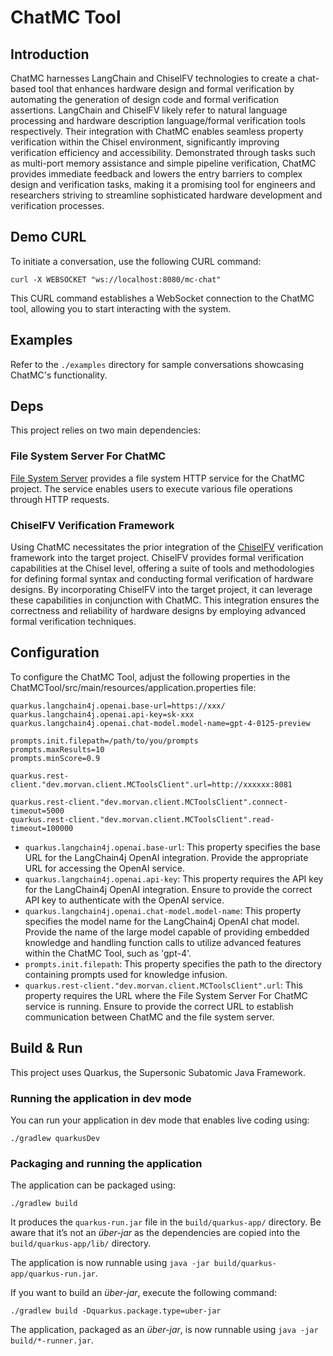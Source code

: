 # ChatMC Tool 

## Introduction

ChatMC harnesses LangChain and ChiselFV technologies to create a chat-based tool that enhances hardware design and formal verification by automating the generation of design code and formal verification assertions. LangChain and ChiselFV likely refer to natural language processing and hardware description language/formal verification tools respectively. Their integration with ChatMC enables seamless property verification within the Chisel environment, significantly improving verification efficiency and accessibility. Demonstrated through tasks such as multi-port memory assistance and simple pipeline verification, ChatMC provides immediate feedback and lowers the entry barriers to complex design and verification tasks, making it a promising tool for engineers and researchers striving to streamline sophisticated hardware development and verification processes.

## Demo CURL

To initiate a conversation, use the following CURL command:

```shell
curl -X WEBSOCKET "ws://localhost:8080/mc-chat"
```
This CURL command establishes a WebSocket connection to the ChatMC tool, allowing you to start interacting with the system.

## Examples

Refer to the `./examples` directory for sample conversations showcasing ChatMC's functionality.

## Deps

This project relies on two main dependencies:

### File System Server For ChatMC

[File System Server](https://github.com/Moorvan/file-system-sever) provides a file system HTTP service for the ChatMC project. The service enables users to execute various file operations through HTTP requests.

### ChiselFV Verification Framework

Using ChatMC necessitates the prior integration of the [ChiselFV](https://github.com/Moorvan/ChiselFV) verification framework into the target project. ChiselFV provides formal verification capabilities at the Chisel level, offering a suite of tools and methodologies for defining formal syntax and conducting formal verification of hardware designs. By incorporating ChiselFV into the target project, it can leverage these capabilities in conjunction with ChatMC. This integration ensures the correctness and reliability of hardware designs by employing advanced formal verification techniques.

## Configuration

To configure the ChatMC Tool, adjust the following properties in the ChatMCTool/src/main/resources/application.properties file:

```properties
quarkus.langchain4j.openai.base-url=https://xxx/
quarkus.langchain4j.openai.api-key=sk-xxx
quarkus.langchain4j.openai.chat-model.model-name=gpt-4-0125-preview

prompts.init.filepath=/path/to/you/prompts
prompts.maxResults=10
prompts.minScore=0.9

quarkus.rest-client."dev.morvan.client.MCToolsClient".url=http://xxxxxx:8081

quarkus.rest-client."dev.morvan.client.MCToolsClient".connect-timeout=5000
quarkus.rest-client."dev.morvan.client.MCToolsClient".read-timeout=100000
```

- `quarkus.langchain4j.openai.base-url`: This property specifies the base URL for the LangChain4j OpenAI integration. Provide the appropriate URL for accessing the OpenAI service.
- `quarkus.langchain4j.openai.api-key`: This property requires the API key for the LangChain4j OpenAI integration. Ensure to provide the correct API key to authenticate with the OpenAI service.
- `quarkus.langchain4j.openai.chat-model.model-name`: This property specifies the model name for the LangChain4j OpenAI chat model. Provide the name of the large model capable of providing embedded knowledge and handling function calls to utilize advanced features within the ChatMC Tool, such as 'gpt-4'.
- `prompts.init.filepath`: This property specifies the path to the directory containing prompts used for knowledge infusion.
- `quarkus.rest-client."dev.morvan.client.MCToolsClient".url`: This property requires the URL where the File System Server For ChatMC service is running. Ensure to provide the correct URL to establish communication between ChatMC and the file system server.

## Build & Run

This project uses Quarkus, the Supersonic Subatomic Java Framework.

### Running the application in dev mode

You can run your application in dev mode that enables live coding using:

```shell script
./gradlew quarkusDev
```


### Packaging and running the application

The application can be packaged using:

```shell script
./gradlew build
```

It produces the `quarkus-run.jar` file in the `build/quarkus-app/` directory.
Be aware that it’s not an _über-jar_ as the dependencies are copied into the `build/quarkus-app/lib/` directory.

The application is now runnable using `java -jar build/quarkus-app/quarkus-run.jar`.

If you want to build an _über-jar_, execute the following command:

```shell script
./gradlew build -Dquarkus.package.type=uber-jar
```

The application, packaged as an _über-jar_, is now runnable using `java -jar build/*-runner.jar`.
